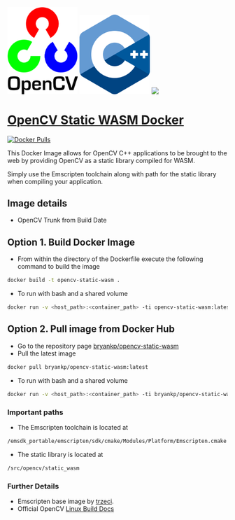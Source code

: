<!-- Add padding between images -->
<div>
    <img src="https://raw.githubusercontent.com/KnowledgePending/OpenCV-Static-WASM-Docker/master/images/opencv-logo.png" display="inline-block"
    margin-left="auto"
    margin-right="auto"
    width="32%" ></img>
    <img src="https://raw.githubusercontent.com/KnowledgePending/OpenCV-Static-WASM-Docker/master/images/cpp_logo.png" display="inline-block"
    margin-left=" auto"
    margin-right=" auto"
    width="32%"></img>
    <img src="https://upload.wikimedia.org/wikipedia/commons/thumb/c/c6/Web_Assembly_Logo.svg/1200px-Web_Assembly_Logo.svg.png" display="inline-block"
    margin-left=" auto"
    margin-right=" auto"
    width="32%"></img>
</div>  

# [OpenCV Static WASM Docker](https://github.com/KnowledgePending/OpenCV-Static-WASM-Docker)
[![Docker Pulls](https://img.shields.io/docker/pulls/bryankp/opencv-static-wasm.svg)](https://hub.docker.com/r/bryankp/opencv-static-wasm)

This Docker Image allows for OpenCV C++ applications to be brought to the web by providing OpenCV as a static library compiled for WASM.  

Simply use the Emscripten toolchain along with path for the static library when compiling your application.

## Image details
* OpenCV Trunk from Build Date

## Option 1. Build Docker Image
* From within the directory of the Dockerfile execute the following command to build the image
```BASH
docker build -t opencv-static-wasm .
```
* To run with bash and a shared volume
```BASH
docker run -v <host_path>:<container_path> -ti opencv-static-wasm:latest bash
```
## Option 2. Pull image from Docker Hub
* Go to the repository page [bryankp/opencv-static-wasm](https://hub.docker.com/r/bryankp/opencv-static-wasm)
* Pull the latest image
```BASH
docker pull bryankp/opencv-static-wasm:latest
```

* To run with bash and a shared volume
```BASH
docker run -v <host_path>:<container_path> -ti bryankp/opencv-static-wasm:latest bash
```



### Important paths
* The Emscripten toolchain is located at 
```BASH
/emsdk_portable/emscripten/sdk/cmake/Modules/Platform/Emscripten.cmake
```

* The static library is located at
```BASH
/src/opencv/static_wasm
```

### Further Details
* Emscripten base image by [trzeci](https://hub.docker.com/r/trzeci/emscripten/).
* Official OpenCV [Linux Build Docs](https://docs.opencv.org/master/d7/d9f/tutorial_linux_install.html)
